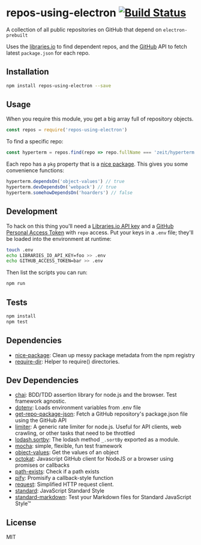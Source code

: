 # repos-using-electron [![Build Status](https://travis-ci.org/zeke/repos-using-electron.svg?branch=master)](https://travis-ci.org/zeke/repos-using-electron)

A collection of all public repositories on GitHub that depend on `electron-prebuilt`

Uses the [libraries.io](https://libraries.io/api) to find dependent repos,
and the [GitHub](https://developer.github.com/v3/) API to fetch latest
`package.json` for each repo.

## Installation

```sh
npm install repos-using-electron --save
```

## Usage

When you require this module, you get a big array full of repository objects.

```js
const repos = require('repos-using-electron')
```

To find a specific repo:

```js
const hyperterm = repos.find(repo => repo.fullName === 'zeit/hyperterm')
```

Each repo has a `pkg` property that is a [nice package](http://ghub.io/nice-package).
This gives you some convenience functions:

```js
hyperterm.dependsOn('object-values') // true
hyperterm.devDependsOn('webpack') // true
hyperterm.somehowDependsOn('hoarders') // false
```

## Development

To hack on this thing you'll need a
[Libraries.io API key](https://libraries.io/account) and a
[GitHub Personal Access Token](https://github.com/settings/tokens) with `repo`
access. Put your keys in a `.env` file; they'll be loaded into the environment
at runtime:

```sh
touch .env
echo LIBRARIES_IO_API_KEY=foo >> .env
echo GITHUB_ACCESS_TOKEN=bar >> .env
```

Then list the scripts you can run:

```sh
npm run
```

## Tests

```sh
npm install
npm test
```

## Dependencies

- [nice-package](https://github.com/zeke/nice-package): Clean up messy package metadata from the npm registry
- [require-dir](https://github.com/aseemk/requireDir): Helper to require() directories.

## Dev Dependencies

- [chai](https://github.com/chaijs/chai): BDD/TDD assertion library for node.js and the browser. Test framework agnostic.
- [dotenv](https://github.com/motdotla/dotenv): Loads environment variables from .env file
- [get-repo-package-json](https://github.com/zeke/get-repo-package-json): Fetch a GitHub repository&#39;s package.json file using the GitHub API
- [limiter](https://github.com/jhurliman/node-rate-limiter): A generic rate limiter for node.js. Useful for API clients, web crawling, or other tasks that need to be throttled
- [lodash.sortby](https://github.com/lodash/lodash): The lodash method `_.sortBy` exported as a module.
- [mocha](https://github.com/mochajs/mocha): simple, flexible, fun test framework
- [object-values](https://github.com/sindresorhus/object-values): Get the values of an object
- [octokat](https://github.com/philschatz/octokat.js): Javascript GitHub client for NodeJS or a browser using promises or callbacks
- [path-exists](https://github.com/sindresorhus/path-exists): Check if a path exists
- [pify](https://github.com/sindresorhus/pify): Promisify a callback-style function
- [request](https://github.com/request/request): Simplified HTTP request client.
- [standard](https://github.com/feross/standard): JavaScript Standard Style
- [standard-markdown](https://github.com/zeke/standard-markdown): Test your Markdown files for Standard JavaScript Style™

## License

MIT
